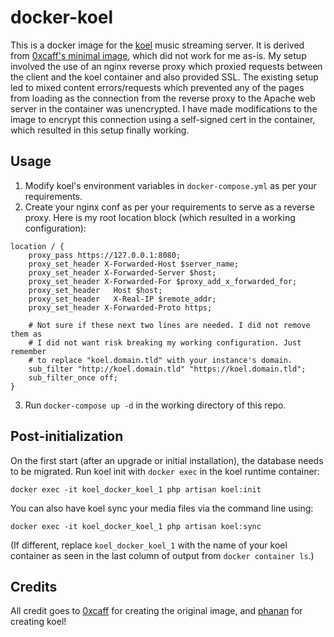 # docker-koel

This is a docker image for the [koel](https://koel.phanan.net/) music streaming server. It is derived from [0xcaff's minimal image](https://github.com/0xcaff/docker-koel), which did not work for me as-is. My setup involved the use of an nginx reverse proxy which proxied requests between the client and the koel container and also provided SSL. The existing setup led to mixed content errors/requests which prevented any of the pages from loading as the connection from the reverse proxy to the Apache web server in the container was unencrypted. I have made modifications to the image to encrypt this connection using a self-signed cert in the container, which resulted in this setup finally working.

## Usage

1. Modify koel's environment variables in `docker-compose.yml` as per your requirements.
2. Create your nginx conf as per your requirements to serve as a reverse proxy. Here is my root location block (which resulted in a working configuration):
```
location / {
    proxy_pass https://127.0.0.1:8080;
    proxy_set_header X-Forwarded-Host $server_name;
    proxy_set_header X-Forwarded-Server $host;
    proxy_set_header X-Forwarded-For $proxy_add_x_forwarded_for;
    proxy_set_header   Host $host;
    proxy_set_header   X-Real-IP $remote_addr;
    proxy_set_header X-Forwarded-Proto https;
    
    # Not sure if these next two lines are needed. I did not remove them as
    # I did not want risk breaking my working configuration. Just remember
    # to replace "koel.domain.tld" with your instance's domain.
    sub_filter "http://koel.domain.tld" "https://koel.domain.tld";
    sub_filter_once off;
}
```
3. Run `docker-compose up -d` in the working directory of this repo.

## Post-initialization

On the first start (after an upgrade or initial installation), the database
needs to be migrated. Run koel init with `docker exec` in the koel runtime
container:

    docker exec -it koel_docker_koel_1 php artisan koel:init
    
You can also have koel sync your media files via the command line using:

    docker exec -it koel_docker_koel_1 php artisan koel:sync

(If different, replace `koel_docker_koel_1` with the name of your koel container as seen in the last column of output from `docker container ls`.)

## Credits

All credit goes to [0xcaff](https://github.com/0xcaff) for creating the original image, and [phanan](https://github.com/phanan) for creating koel!
